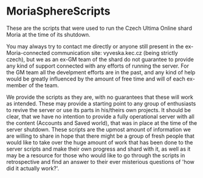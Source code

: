 # MoriaSphereScripts
These are the scripts that were used to run the Czech Ultima Online shard Moria at the time of its shutdown.

You may always try to contact me directly or anyone still present in the ex-Moria-connected communication site: vyveska.kec.cz (being strictly czech), but we as an ex-GM team of the shard do not guarantee to provide any kind of support connected with any efforts of running the server. For the GM team all the develpment efforts are in the past, and any kind of help would be greatly influenced by the amount of free time and will of each ex-member of the team.

We provide the scripts as they are, with no guarantees that these will work as intended. These may provide a starting point to any group of enthusiasts to revive the server or use its parts in his/theirs own projects. It should be clear, that we have no intention to provide a fully operational server with all the content (Accounts and Saved world), that was in place at the time of the server shutdown. These scripts are the upmost amount of information we are willing to share in hope that there might be a group of fresh people that would like to take over the huge amount of work that has been done to the server scripts and make their own progress and shard with it, as well as it may be a resource for those who would like to go through the scripts in retrospective and find an answer to their ever misterious questions of 'how did it actually work?'.
